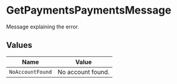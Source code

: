 # GetPaymentsPaymentsMessage

Message explaining the error.


## Values

| Name              | Value             |
| ----------------- | ----------------- |
| `NoAccountFound`  | No account found. |